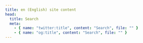 ```yaml
---
title: en (English) site content
head:
  title: Search
  meta:
    - { name: "twitter:title", content: "Search", file: "" }
    - { name: "og:title", content: "Search", file: "" }
---
```

